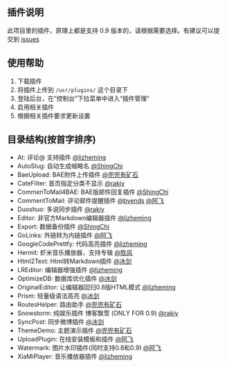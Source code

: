 ## 插件说明 ##

此项目里的插件，原理上都是支持 0.9 版本的，请根据需要选择。有建议可以提交到 [issues](https://github.com/typecho-fans/plugins/issues)

## 使用帮助 ##

 1. 下载插件
 2. 将插件上传到 `/usr/plugins/` 这个目录下
 3. 登陆后台，在“控制台”下拉菜单中进入“插件管理”
 4. 启用相关插件
 5. 根据相关插件要求更新设置

## 目录结构(按首字排序) ##

 - At: 评论@ 支持插件 [@lizheming](https://github.com/lizheming)
 - AutoSlug: 自动生成缩略名 [@ShingChi](https://github.com/shingchi)
 - BaeUpload: BAE附件上传插件 [@兜兜有矿石](https://github.com/qqff01)
 - CateFilter: 首页指定分类不显示 [@rakiy](https://github.com/rakiy)
 - CommenToMail4BAE: BAE版邮件回复插件 [@ShingChi](https://github.com/shingchi)
 - CommentToMail: 评论邮件提醒插件 [@byends](https://github.com/byends) [@阿飞](https://github.com/defeme)
 - Duoshuo: 多说同步插件 [@rakiy](https://github.com/rakiy)
 - Editor: 非官方Markdown编辑器插件 [@lizheming](https://github.com/lizheming)
 - Export: 数据备份插件 [@ShingChi](https://github.com/shingchi)
 - GoLinks: 外链转为内链插件 [@阿飞](https://github.com/defeme)
 - GoogleCodePrettfy: 代码高亮插件 [@lizheming](https://github.com/lizheming)
 - Hermit: 虾米音乐播放器，支持专辑 [@牧风](https://github.com/iMuFeng)
 - Html2Text: Html转Markdown插件 [@冰剑](https://github.com/binjoo)
 - LREditor: 编辑器增强插件 [@lizheming](http://github.com/lizheming)
 - OptimizeDB: 数据库优化插件 [@冰剑](https://github.com/binjoo)
 - OriginalEditor: 让编辑器回归0.8版HTML模式 [@lizheming](http://github.com/lizheming)
 - Prism: 轻量级语法高亮 [@冰剑](https://github.com/binjoo)
 - RoutesHelper: 路由助手 [@兜兜有矿石](https://github.com/qqff01)
 - Snowstorm: 纯娱乐插件 博客飘雪 (ONLY FOR 0.9) [@rakiy](https://github.com/rakiy)
 - SyncPost: 同步微博插件 [@冰剑](https://github.com/binjoo)
 - ThemeDemo: 主题演示插件 [@兜兜有矿石](https://github.com/qqff01)
 - UploadPlugin: 在线安装模板和插件 [@阿飞](https://github.com/defeme)
 - Watermark: 图片水印插件(同时支持0.8和0.9) [@阿飞](https://github.com/defeme)
 - XiaMiPlayer: 音乐播放器插件 [@lizheming](https://github.com/lizheming)
